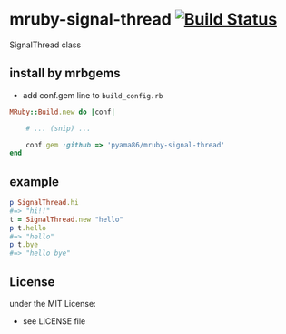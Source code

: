 # mruby-signal-thread   [![Build Status](https://travis-ci.org/pyama86/mruby-signal-thread.svg?branch=master)](https://travis-ci.org/pyama86/mruby-signal-thread)
SignalThread class
## install by mrbgems
- add conf.gem line to `build_config.rb`

```ruby
MRuby::Build.new do |conf|

    # ... (snip) ...

    conf.gem :github => 'pyama86/mruby-signal-thread'
end
```
## example
```ruby
p SignalThread.hi
#=> "hi!!"
t = SignalThread.new "hello"
p t.hello
#=> "hello"
p t.bye
#=> "hello bye"
```

## License
under the MIT License:
- see LICENSE file

